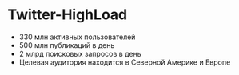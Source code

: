 # Twitter-HighLoad

* 330 млн активных пользователей
* 500 млн публикаций в день
* 2 млрд поисковых запросов в день
* Целевая аудитория находится в Северной Америке и Европе
